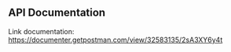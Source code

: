 ## API Documentation 

Link documentation:
https://documenter.getpostman.com/view/32583135/2sA3XY6y4t